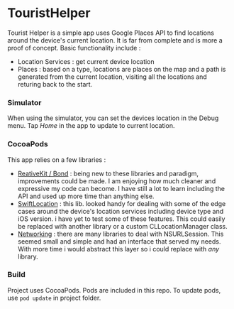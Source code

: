 # TouristHelper

Tourist Helper is a simple app uses Google Places API to find locations around the device's current location. It is far from complete and is more a proof of concept.
Basic functionality include :
- Location Services : get current device location
- Places : based on a type, locations are places on the map and  a path is generated from the current location, visiting all the locations and returing back to the start.


### Simulator

When using the simulator, you can set the devices location in the Debug menu.
Tap *Home* in the app to update to current location.

### CocoaPods

This app relies on a few libraries :

- [ReativeKit / Bond](https://github.com/ReactiveKit/Bond) : being new to these libraries and paradigm, improvements could be made. I am enjoying how much cleaner and expressive my code can become. I have still a lot to learn including the API and used up more time than anything else.
- [SwiftLocation](https://github.com/malcommac/SwiftLocation/blob/master/README.md) : this lib. looked handy for dealing with some of the edge cases around the device's location services including device type and iOS version. i have yet to test some of these features. This could easily be replaced with another library or a custom CLLocationManager class.
- [Networking](https://github.com/3lvis/Networking) : there are many libraries to deal with NSURLSession. This seemed small and simple and had an interface that served my needs. With more time i would abstract this layer so i could replace with *any* library.


### Build

Project uses CocoaPods. Pods are included in this repo.
To update pods, use ```pod update``` in project folder.



